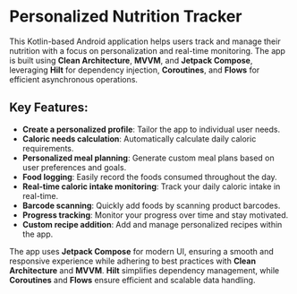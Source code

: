 # Personalized Nutrition Tracker

This Kotlin-based Android application helps users track and manage their nutrition with a focus on personalization and real-time monitoring. The app is built using **Clean Architecture**, **MVVM**, and **Jetpack Compose**, leveraging **Hilt** for dependency injection, **Coroutines**, and **Flows** for efficient asynchronous operations.

## Key Features:
- **Create a personalized profile**: Tailor the app to individual user needs.
- **Caloric needs calculation**: Automatically calculate daily caloric requirements.
- **Personalized meal planning**: Generate custom meal plans based on user preferences and goals.
- **Food logging**: Easily record the foods consumed throughout the day.
- **Real-time caloric intake monitoring**: Track your daily caloric intake in real-time.
- **Barcode scanning**: Quickly add foods by scanning product barcodes.
- **Progress tracking**: Monitor your progress over time and stay motivated.
- **Custom recipe addition**: Add and manage personalized recipes within the app.

The app uses **Jetpack Compose** for modern UI, ensuring a smooth and responsive experience while adhering to best practices with **Clean Architecture** and **MVVM**. **Hilt** simplifies dependency management, while **Coroutines** and **Flows** ensure efficient and scalable data handling.
